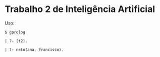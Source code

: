 # Trabalho 2 de Inteligência Artificial

Uso:

    $ gprolog

    | ?- [t2].

    | ?- neto(ana, francisco).
